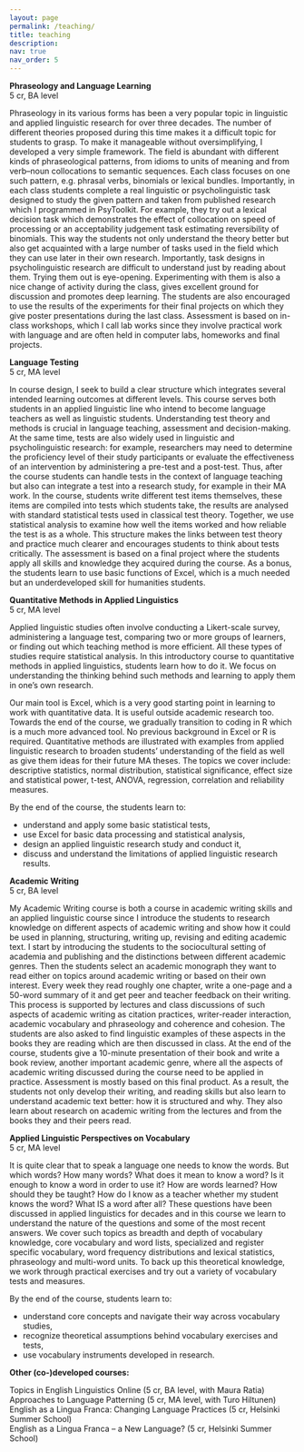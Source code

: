 ```yaml
---
layout: page
permalink: /teaching/
title: teaching
description:
nav: true
nav_order: 5
---
```


<b>Phraseology and Language Learning </b> <br>
5 cr, BA level<br>

Phraseology in its various forms has been a very popular topic in linguistic and applied linguistic research for over three decades. The number of different theories proposed during this time makes it a difficult topic for students to grasp. To make it manageable without oversimplifying, I developed a very simple framework. The field is abundant with different kinds of phraseological patterns, from idioms to units of meaning and from verb–noun collocations to semantic sequences. Each class focuses on one such pattern, e.g. phrasal verbs, binomials or lexical bundles. Importantly, in each class students complete a real linguistic or psycholinguistic task designed to study the given pattern and taken from published research which I programmed in PsyToolkit. For example, they try out a lexical decision task which demonstrates the effect of collocation on speed of processing or an acceptability judgement task estimating reversibility of binomials. This way the students not only understand the theory better but also get acquainted with a large number of tasks used in the field which they can use later in their own research. Importantly, task designs in psycholinguistic research are difficult to understand just by reading about them. Trying them out is eye-opening. Experimenting with them is also a nice change of activity during the class, gives excellent ground for discussion and promotes deep learning. The students are also encouraged to use the results of the experiments for their final projects on which they give poster presentations during the last class. Assessment is based on in-class workshops, which I call lab works since they involve practical work with language and are often held in computer labs, homeworks and final projects. <br>

<b>Language Testing </b><br>
5 cr, MA level<br>

In course design, I seek to build a clear structure which integrates several intended learning outcomes at different levels. This course serves both students in an applied linguistic line who intend to become language teachers as well as linguistic students. Understanding test theory and methods is crucial in language teaching, assessment and decision-making. At the same time, tests are also widely used in linguistic and psycholinguistic research: for example, researchers may need to determine the proficiency level of their study participants or evaluate the effectiveness of an intervention by administering a pre-test and a post-test. Thus, after the course students can handle tests in the context of language teaching but also can integrate a test into a research study, for example in their MA work. In the course, students write different test items themselves, these items are compiled into tests which students take, the results are analysed with standard statistical tests used in classical test theory. Together, we use statistical analysis to examine how well the items worked and how reliable the test is as a whole. This structure makes the links between test theory and practice much clearer and encourages students to think about tests critically. The assessment is based on a final project where the students apply all skills and knowledge they acquired during the course. As a bonus, the students learn to use basic functions of Excel, which is a much needed but an underdeveloped skill for humanities students. <br>

<b>Quantitative Methods in Applied Linguistics</b><br>
 5 cr, MA level <br>

Applied linguistic studies often involve conducting a Likert-scale survey, administering a language test, comparing two or more groups of learners, or finding out which teaching method is more efficient. All these types of studies require statistical analysis. In this introductory course to quantitative methods in applied linguistics, students learn how to do it. We focus on understanding the thinking behind such methods and learning to apply them in one’s own research. 

Our main tool is Excel, which is a very good starting point in learning to work with quantitative data. It is useful outside academic research too. Towards the end of the course, we gradually transition to coding in R which is a much more advanced tool. No previous background in Excel or R is required. Quantitative methods are illustrated with examples from applied linguistic research to broaden students’ understanding of the field as well as give them ideas for their future MA theses. The topics we cover include: descriptive statistics, normal distribution, statistical significance, effect size and statistical power, t-test, ANOVA, regression, correlation and reliability measures.

By the end of the course, the students learn to:
<ul>
<li> understand and apply some basic statistical tests, </li>
<li> use Excel for basic data processing and statistical analysis, </li>
<li> design an applied linguistic research study and conduct it, </li>
<li> discuss and understand the limitations of applied linguistic research results. </li>
</ul>

<b>Academic Writing</b><br>
5 cr, BA level<br>

My Academic Writing course is both a course in academic writing skills and an applied linguistic course since I introduce the students to research knowledge on different aspects of academic writing and show how it could be used in planning, structuring, writing up, revising and editing academic text. I start by introducing the students to the sociocultural setting of academia and publishing and the distinctions between different academic genres. Then the students select an academic monograph they want to read either on topics around academic writing or based on their own interest. Every week they read roughly one chapter, write a one-page and a 50-word summary of it and get peer and teacher feedback on their writing. This process is supported by lectures and class discussions of such aspects of academic writing as citation practices, writer-reader interaction, academic vocabulary and phraseology and coherence and cohesion. The students are also asked to find linguistic examples of these aspects in the books they are reading which are then discussed in class. At the end of the course, students give a 10-minute presentation of their book and write a book review, another important academic genre, where all the aspects of academic writing discussed during the course need to be applied in practice. Assessment is mostly based on this final product. As a result, the students not only develop their writing, and reading skills but also learn to understand academic text better: how it is structured and why. They also learn about research on academic writing from the lectures and from the books they and their peers read. <br>

<b>Applied Linguistic Perspectives on Vocabulary</b><br>
5 cr, MA level<br>

It is quite clear that to speak a language one needs to know the words. But which words? How many words? What does it mean to know a word? Is it enough to know a word in order to use it? How are words learned? How should they be taught? How do I know as a teacher whether my student knows the word? What IS a word after all? These questions have been discussed in applied linguistics for decades and in this course we learn to understand the nature of the questions and some of the most recent answers. We cover such topics as breadth and depth of vocabulary knowledge, core vocabulary and word lists, specialized and register specific vocabulary, word frequency distributions and lexical statistics, phraseology and multi-word units. To back up this theoretical knowledge, we work through practical exercises and try out a variety of vocabulary tests and measures. 

By the end of the course, students learn to: 
<ul>
<li> understand core concepts and navigate their way across vocabulary studies, </li>
<li> recognize theoretical assumptions behind vocabulary exercises and tests, </li>
<li> use vocabulary instruments developed in research. </li>
</ul>


<b> Other (co-)developed courses: </b>

Topics in English Linguistics Online (5 cr, BA level, with Maura Ratia)<br>
Approaches to Language Patterning (5 cr, MA level, with Turo Hiltunen) <br>
English as a Lingua Franca: Changing Language Practices (5 cr, Helsinki Summer School)<br>
English as a Lingua Franca – a New Language? (5 cr, Helsinki Summer School)<br>


